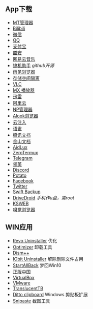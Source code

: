 ## App下载
- [MT管理器](https://mt2.cn/)
- [Bilibili](https://app.bilibili.com/)
- [微信](https://weixin.qq.com/)
- [QQ](https://im.qq.com/download)
- [支付宝](https://www.alipay.com/)
- [酷安](https://www.coolapk.com/)
- [网易云音乐](https://music.163.com/)
- [搞机助手](https://github.com/liuran001/GJZS/releases) *github开源*
- [雨见浏览器](https://rainsee.top/)
- [存储空间隔离](https://github.com/RikkaApps/StorageRedirect-assets)
- [VLC](http://www.videolan.org/)
- [MX 播放器](http://www.cmxplayer.com/)
- [迅雷](https://dl.xunlei.com/)
- [阿里云](https://download.app.aliyun.com/app/aliyunapp/download/#/)
- [NP管理器](https://github.com/githubXiaowangzi/NP-Manager)
- [Alook浏览器](https://www.alookweb.com/)
- [云注入](http://cloud-inject.com/)
- [语雀](https://www.yuque.com/)
- [腾讯文档](https://docs.qq.com/home/download)
- [金山文档](https://www.kdocs.cn/newDownload)
- [AidLux](https://community.aidlux.com/aidluxdownload)
- [ZeroTermux](https://d.icdown.club/repository/main/ZeroTermux/)
- [Telegram](https://telegram.org/apps)
- [领英](https://www.linkedin.cn/)
- [Discord](https://discord.com/)
- [Potato](https://www.potato.im/)
- [Facebook](https://m.facebook.com/)
- [Twitter](https://twitter.com/)
- [Swift Backup](https://t.me/swiftbackupupdates/165)
- [DriveDroid](https://www.drivedroid.io/) *手机作u盘，需root*
- [KSWEB](http://kslabs.ru/download)
- [嗅觉浏览器](https://haikuoshijie.cn/archives/fang-yuan-ying-shi-chang-jian-wen-ti)


## WIN应用
- [Revo Uninstaller](https://www.revouninstaller.com/) 优化
- [Optimizer](https://github.com/hellzerg/optimizer) 卸载工具
- [Dism++](https://dism.cf/)
- [IObit Uninstaller](https://www.iobit.com/en/advanceduninstaller.php) 解除删除文件占用
- [StartAllBack](http://startallback.cn/) 梦回Win10
- [正版中国](https://www.getitfree.cn/)
- [VirtualBox](https://www.virtualbox.org/wiki/Downloads)
- [VMware](https://www.vmware.com/products/workstation-pro/workstation-pro-evaluation.html)
- [TranslucentTB](https://apps.microsoft.com/store/detail/translucenttb/9PF4KZ2VN4W9?hl=zh-cn&gl=cn)
- [Ditto clipboard](https://ditto-cp.sourceforge.io/) Windows 剪贴板扩展
- [Snipaste](https://www.snipaste.com/) 截图工具